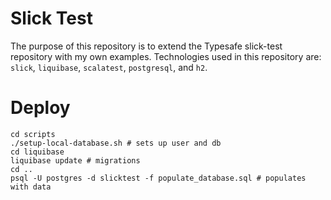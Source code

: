 # Slick Test

The purpose of this repository is to extend the Typesafe slick-test repository with my own examples. Technologies used in this repository are: `slick`, `liquibase`, `scalatest`, `postgresql`, and `h2`.

# Deploy

```
cd scripts
./setup-local-database.sh # sets up user and db
cd liquibase
liquibase update # migrations
cd ..
psql -U postgres -d slicktest -f populate_database.sql # populates with data
```
